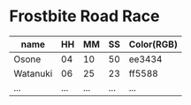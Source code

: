 Frostbite Road Race
====

|name|HH|MM|SS|Color(RGB)|
|--|--|--|--|--|
|Osone|04|10|50|ee3434|
|Watanuki|06|25|23|ff5588|
|...|...|...|...|...|
